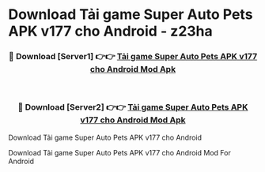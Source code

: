 # Download Tải game Super Auto Pets APK v177 cho Android - z23ha


<div align="center">
<h3>🔴 Download [Server1] 👉👉 <a href="https://apk-comot.site?title=Tải_game_Super_Auto_Pets_APK_v177_cho_Android">Tải game Super Auto Pets APK v177 cho Android Mod Apk</a></h3><br>
<h3>🔴 Download [Server2] 👉👉 <a href="https://apk-comot.site?title=Tải_game_Super_Auto_Pets_APK_v177_cho_Android">Tải game Super Auto Pets APK v177 cho Android Mod Apk</a></h3>
</div>



Download Tải game Super Auto Pets APK v177 cho Android 

Download Tải game Super Auto Pets APK v177 cho Android Mod For Android